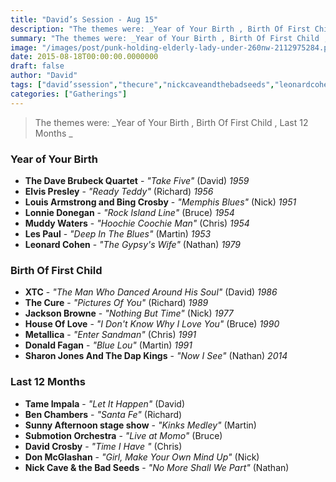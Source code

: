 ```yaml
---
title: "David’s Session - Aug 15"
description: "The themes were: _Year of Your Birth , Birth Of First Child , Last 12 Months _"
summary: "The themes were: _Year of Your Birth , Birth Of First Child , Last 12 Months _"
image: "/images/post/punk-holding-elderly-lady-under-260nw-2112975284.png"
date: 2015-08-18T00:00:00.0000000
draft: false
author: "David"
tags: ["david’ssession","thecure","nickcaveandthebadseeds","leonardcohen"]
categories: ["Gatherings"]
---
```

> The themes were: _Year of Your Birth , Birth Of First Child , Last 12 Months _
### Year of Your Birth 
- **The Dave Brubeck Quartet** - _"Take Five"_ (David) _1959_
- **Elvis Presley** - _"Ready Teddy"_ (Richard) _1956_
- **Louis Armstrong and Bing Crosby** - _"Memphis Blues"_ (Nick) _1951_
- **Lonnie Donegan** - _"Rock Island Line"_ (Bruce) _1954_
- **Muddy Waters** - _"Hoochie Coochie Man"_ (Chris) _1954_
- **Les Paul** - _"Deep In The Blues"_ (Martin) _1953_
- **Leonard Cohen** - _"The Gypsy's Wife"_ (Nathan) _1979_
### Birth Of First Child 
- **XTC** - _"The Man Who Danced Around His Soul"_ (David) _1986_
- **The Cure** - _"Pictures Of You"_ (Richard) _1989_
- **Jackson Browne** - _"Nothing But Time"_ (Nick) _1977_
- **House Of Love** - _"I Don't Know Why I Love You"_ (Bruce) _1990_
- **Metallica** - _"Enter Sandman"_ (Chris) _1991_
- **Donald Fagan** - _"Blue Lou"_ (Martin) _1991_
- **Sharon Jones And The Dap Kings** - _"Now I See"_ (Nathan) _2014_
### Last 12 Months 
- **Tame Impala** - _"Let It Happen"_ (David)
- **Ben Chambers** - _"Santa Fe"_ (Richard)
- **Sunny Afternoon stage show** - _"Kinks Medley"_ (Martin)
- **Submotion Orchestra** - _"Live at Momo"_ (Bruce)
- **David Crosby** - _"Time I Have "_ (Chris)
- **Don McGlashan** - _"Girl, Make Your Own Mind Up"_ (Nick)
- **Nick Cave & the Bad Seeds** - _"No More Shall We Part"_ (Nathan)
